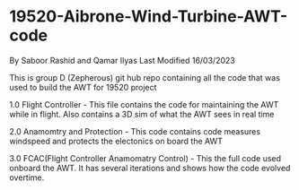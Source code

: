 # 19520-Aibrone-Wind-Turbine-AWT-code
By Saboor Rashid and Qamar Ilyas
Last Modified 16/03/2023

This is group D (Zepherous) git hub repo containing all the code that was used to build the AWT for 19520 project

1.0 Flight Controller - This file contains the code for maintaining the AWT while in flight. Also contains a 3D sim of what the AWT sees in real time

2.0 Anamomtry and Protection - This code contains code measures windspeed and protects the electonics on board the AWT

3.0 FCAC(Flight Controller Anamomatry Control) - This the full code used onboard the AWT. It has several iterations and shows how the code evolved overtime.


